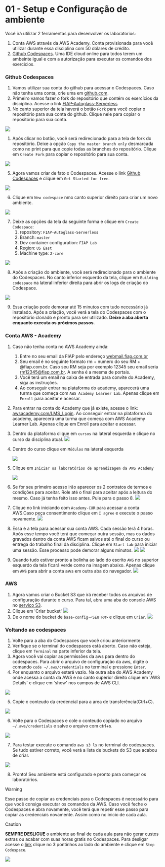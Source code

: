 # 01 - Setup e Configuração de ambiente

Você irá utilizar 2 ferramentas para desenvolver os laboratorios:

1. Conta AWS através da AWS Academy. Conta provisionada para você utilizar durante essa disciplina com 50 dólares de crédito.
2. [Github Codespaces](https://github.com/features/codespaces). Uma IDE cloud online para todos terem um ambeinte igual e com a autorização para executar os comandos dos exercicios.


### Github Codespaces
1. Vamos utilizar sua conta do github para acessar o Codespaces. Caso não tenha uma conta, crie uma em [github.com](github.com).
2. Primeiro vamos fazer o fork do repositório que contém os exercícios da disciplina. Acesse o link [FIAP-Autoglass-Serverless](https://github.com/vamperst/FIAP-Autoglass-Serverless/tree/master)
3. No canto superior da tela haverá o botão `Fork` para você copiar o repositório para sua conta do github. Clique nele para copiar o repositório para sua conta.

![](img/fork1-1.png)

1. Após clicar no botão, você será redirecionado para a tela de fork do repositório. Deixe a opção `Copy the master branch only` desmarcada como no print para que copie todas as branches do repositório. Clique em `Create Fork` para copiar o repositório para sua conta.

![](img/fork2-1.png)


5. Agora vamos criar de fato o Codespaces. Acesse o link [Github Codespaces](https://github.com/codespaces) e clique em `Get Started for free`.


![](img/codespaces1.png)

6. Clique em `New codespace` nmo canto superior direito para criar um novo ambiente.

![](img/codespaces2.png)

7. Deixe as opções da tela da seguinte forma e clique em `Create Codespace`:
   1. repository: `FIAP-Autoglass-Serverless`
   2. Branch: `master`
   3. Dev container configuration: `FIAP Lab`
   4. Region: `US East`
   5. Machine type: `2-core`

![](img/codespaces3.png)

8. Após a criação do ambiente, você será redirecionado para o ambiente do Codespaces. No canto inferior esquerdo da tela, clique em `Building codespace` na lateral inferior direita para abrir os logs de criação do Codespace.
    
![](img/codespaces4.png)

9.  Essa criação pode demorar até 15 minutos com tudo necessário já instalado. Após a criação, você verá a tela do Codespaces com o repositório clonado e pronto para ser utilizado. <b>Deixe a aba aberta enquanto executa os próximos passos.</b>


### Conta AWS - Academy

1. Caso não tenha conta no AWS Academy ainda:
   1. Entre no seu email da FIAP pelo endereço [webmail.fiap.com.br](http://webmail.fiap.com.br/)
   2. Seu email é no seguinte formato rm + numero do seu RM + @fiap.com.br. Caso seu RM seja por exemplo 12345 seu email seria <rm12345@fiap.com.br>. A senha é a mesma de portais.
   3. Você terá um email na caixa de entrada para convite do Academy, siga as instruções.
   4. Ao conseguir entrar na plataforma do academy, aparecerá uma turma que começa com `AWS Academy Learner Lab`. Apenas clique em `Enroll` para aceitar e acessar.
2. Para entrar na conta do Academy que já existe, acesse o link:  [awsacademy.com/LMS_Login](https://www.awsacademy.com/LMS_Login). Ao conseguir entrar na plataforma do academy, aparecerá uma turma que começa com AWS Academy Learner Lab. Apenas clique em Enroll para aceitar e acessar.
3. Dentro da plataforma clique em `cursos` na lateral esquerda e clique no curso da disciplina atual.
![](img/academy1.png)
4. Dentro do curso clique em `Módulos` na lateral esquerda

   ![](img/academy2.png)

5. Clique em `Iniciar os laboratórios de aprendizagem da AWS Academy`

   ![](img/academy3.png)

6. Se for seu primeiro acesso irão aparecer os 2 contratos de termos e condições para aceitar. Role até o final para aceitar após a leitura do mesmo. Caso já tenha feito isso antes. Pule para o passo 8.
   ![](img/academy4.png)
7. Clique no link iniciando com `Academy-CUR` para acessar a conta AWS.Caso peça consentimento clique em `I agree` e execute o passo novamente.
   ![](img/academy8.png)
8. Essa é a tela para acessar sua conta AWS. Cada sessão terá 4 horas. Após esse tempo você terá que começar outra sessão, mas os dados gravados dentro da conta AWS ficam salvos até o final do curso ou entrega do trabalho final da disciplina. Clique em `Start Lab` para iniciar uma sessão. Esse processo pode demorar alguns minutos.
   ![](img/academy5.png)
   ![](img/academy6.png)
9. Quando tudo estiver pronto a bolinha ao lado do escrito `AWS` no superior esquerdo da tela ficará verde como na imagem abaixo. Apenas clique em `AWS` para abrir a conta aws em outra aba do navegador.
![](img/academy7.png)

### AWS

1.  Agora vamos criar o Bucket S3 que irá receber todos os arquivos de configuração durante o curso. Para tal, abra uma aba do console AWS no [serviço S3](https://us-east-1.console.aws.amazon.com/s3/home?region=us-east-1#).
2.  Clique em 'Criar bucket'
    ![](img/s3CreateBucket.png)
3.  De o nome do bucket de `base-config-<SEU RM>` e clique em `Criar`.
    ![](img/createBucket.png)


### Voltando ao codespaces

1.  Volte para a aba do Codespaces que você criou anteriormente.
2.  Verifique se o terminal do codespaces está aberto. Caso não esteja, clique em `Terminal` na parte inferior da tela.
3.  Agora você vai copiar as permissões da aws para dentro do codespaces. Para abrir o arquivo de configuração da aws, digite o comando `code ~/.aws/credentials` no terminal e pressione `Enter`.
4.  Por enquanto o arquivo estará vazio. Na outra aba do AWS Academy onde acessa a conta da AWS e no canto superior direito clique em 'AWS Details' e clique em 'show' nos campos de AWS CLI.

![](img/codespaces6.png)

5.  Copie o conteudo da credencial para a area de transferência(Ctrl+C).
    
![](img/codespaces7.png)

6. Volte para o Codespaces e cole o conteudo copiado no arquivo `~/.aws/credentials` e salve o arquivo com ctrl+s.

![](img/codespaces8.png)

7. Para testar execute o comando `aws s3 ls` no terminal do codespaces. Se tudo estiver correto, você verá a lista de buckets do S3 que acabou de criar.
   
![](img/codespaces9.png)

8. Pronto! Seu ambiente está configurado e pronto para começar os laboratórios. 

> [!WARNING] 
> Esse passo de copiar as credenciais para o Codespaces é necessário para que você consiga executar os comandos da AWS. Caso você feche o Codespaces e abra novamente, você terá que repetir esse passo para copiar as credenciais novamente. Assim como no inicio de cada aula.

>[!CAUTION]
> <b>SEMPRE DESLIGUE</b> o ambiente ao final de cada aula para não gerar custos extras ou acabar com suas horas gratis no Codespaces. Para desligar acesse o [link](https://github.com/codespaces) clique no 3 pontinhos ao lado do ambiente e clique em `Stop Codespace`.

![](img/codespaces10.png)